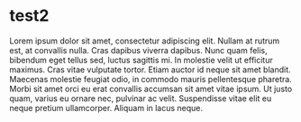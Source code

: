 # test2

Lorem ipsum dolor sit amet, consectetur adipiscing elit. Nullam at
rutrum est, at convallis nulla. Cras dapibus viverra dapibus. Nunc
quam felis, bibendum eget tellus sed, luctus sagittis mi. In
molestie velit ut efficitur maximus. Cras vitae vulputate tortor.
Etiam auctor id neque sit amet blandit. Maecenas molestie feugiat
odio, in commodo mauris pellentesque pharetra. Morbi sit amet orci
eu erat convallis accumsan sit amet vitae ipsum. Ut justo quam,
varius eu ornare nec, pulvinar ac velit. Suspendisse vitae elit eu
neque pretium ullamcorper. Aliquam in lacus neque.
